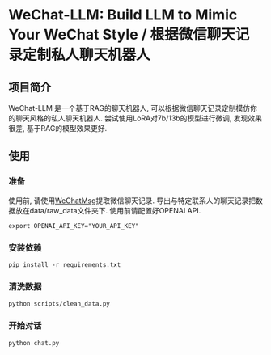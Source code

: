 # WeChat-LLM: Build LLM to Mimic Your WeChat Style / 根据微信聊天记录定制私人聊天机器人

## 项目简介
WeChat-LLM 是一个基于RAG的聊天机器人, 可以根据微信聊天记录定制模仿你的聊天风格的私人聊天机器人. 尝试使用LoRA对7b/13b的模型进行微调, 发现效果很差, 基于RAG的模型效果更好.

## 使用

### 准备

使用前, 请使用[WeChatMsg](https://github.com/LC044/WeChatMsg)提取微信聊天记录. 导出与特定联系人的聊天记录把数据放在data/raw_data文件夹下. 使用前请配置好OPENAI API.

```
export OPENAI_API_KEY="YOUR_API_KEY"
```

### 安装依赖

```
pip install -r requirements.txt
```

### 清洗数据

```
python scripts/clean_data.py
```

### 开始对话
```
python chat.py
```
